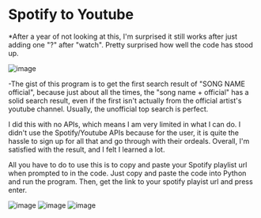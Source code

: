 # Spotify to Youtube
*After a year of not looking at this, I'm surprised it still works after just adding one "?" after "watch". Pretty surprised how well the code has stood up.

![image](https://user-images.githubusercontent.com/62976976/113086450-7b055100-9196-11eb-98be-c485320385f6.png)

-The gist of this program is to get the first search result of "SONG NAME official", because just about all the times, the "song name + official" has a solid search result, even if the first isn't actually from the official artist's youtube channel. Usually, the unofficial top search is perfect.

I did this with no APIs, which means I am very limited in what I can do. I didn't use the Spotify/Youtube APIs because for the user, it is quite the hassle to sign up for all that and go through with their ordeals. Overall, I'm satisfied with the result, and I felt I learned a lot.

All you have to do to use this is to copy and paste your Spotify playlist url when prompted to in the code. Just copy and paste the code into Python and run the program. Then, get the link to your spotify playist url and press enter.

![image](https://user-images.githubusercontent.com/62976976/81495572-0c5d9300-9266-11ea-9385-7286f8958a7a.png)
![image](https://user-images.githubusercontent.com/62976976/81511870-3a2bf180-92d1-11ea-95da-7378a7b88087.png)
![image](https://user-images.githubusercontent.com/62976976/81767627-bbc87e80-948d-11ea-85cc-136c70278152.png)


